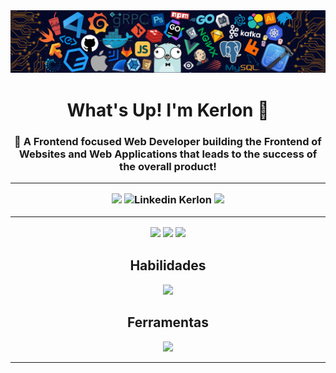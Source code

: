 <img src="imagens/header_.png" href="github.com/kerlonr">
<center>
<h1 align="center"> What's Up! I'm Kerlon 🖖
<h3> 🌟 A Frontend focused Web Developer building the Frontend of Websites and Web Applications that leads to the success of the overall product!

---

<img src="https://img.shields.io/badge/Instagram-E4405F?style=for-the-badge&logo=instagram&logoColor=white" href="https://www.instagram.com/kerlonn.r?igshid=Mzc0YWU1OWY%3D">
<img src="https://img.shields.io/badge/LinkedIn-0077B5?style=for-the-badge&logo=linkedin&logoColor=white" href="https://www.linkedin.com/in/kerlon-ribeiro-992856285/" alt="Linkedin Kerlon">
<img src="https://img.shields.io/badge/Spotify-1ED760?&style=for-the-badge&logo=spotify&logoColor=white" href="https://open.spotify.com/user/b2hehpcdmv6b5qsw84tbstcln?si=ace3f382da0e4fa5">

---

<img height="180em" src="https://github-readme-stats.vercel.app/api?username=kerlonr&show_icons=true&theme=radical" href="" />
<img height="180em" src="https://github-readme-stats.vercel.app/api/top-langs/?username=kerlonr&layout=compact&theme=radical" />
<img height="180em" src="https://github-readme-streak-stats.herokuapp.com/?user=kerlonr&show_icons=true&locale=en&layout=compact&theme=radical&line_height=0" />

<h2>Habilidades</h2>

<img src="https://skillicons.dev/icons?i=git,html,css,react,github,js,arduino,figma,raspberrypi&theme=dark" />

<h2>Ferramentas</h2>

<img src="https://skillicons.dev/icons?i=github,arduino,figma,vscode&theme=dark" />
</center>

---
